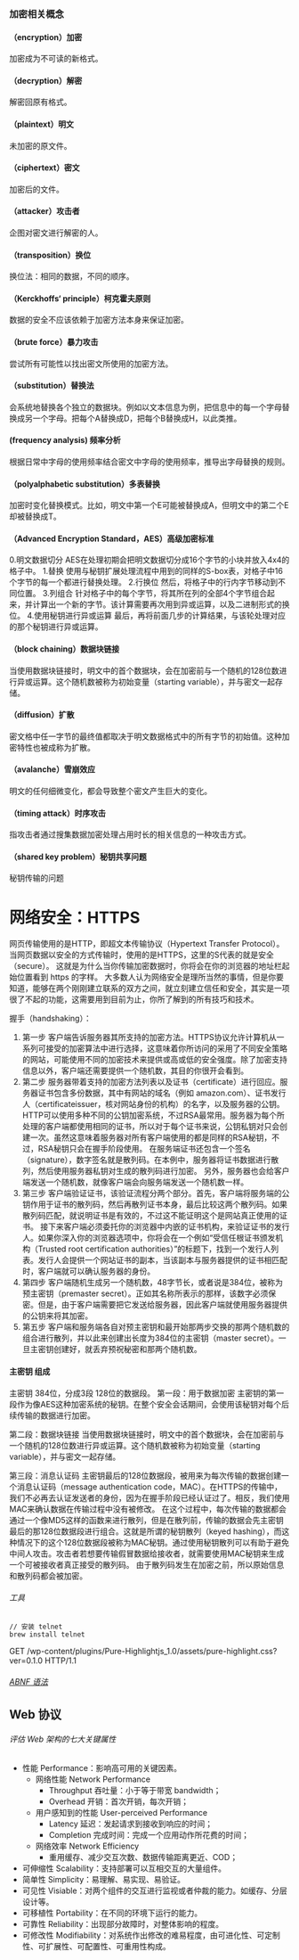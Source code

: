 ### 加密相关概念

#### （encryption）加密
加密成为不可读的新格式。

#### （decryption）解密
解密回原有格式。

#### （plaintext）明文
未加密的原文件。

#### （ciphertext）密文
加密后的文件。

#### （attacker）攻击者
企图对密文进行解密的人。

#### （transposition）换位
换位法：相同的数据，不同的顺序。

#### （Kerckhoffs‘ principle）柯克霍夫原则
数据的安全不应该依赖于加密方法本身来保证加密。

#### （brute force）暴力攻击
尝试所有可能性以找出密文所使用的加密方法。

#### （substitution）替换法
会系统地替换各个独立的数据块。例如以文本信息为例，把信息中的每一个字母替换成另一个字母。把每个A替换成D，把每个B替换成H，以此类推。

#### (frequency analysis) 频率分析
根据日常中字母的使用频率结合密文中字母的使用频率，推导出字母替换的规则。

#### （polyalphabetic substitution）多表替换
加密时变化替换模式。比如，明文中第一个E可能被替换成A，但明文中的第二个E却被替换成T。

#### （Advanced Encryption Standard，AES）高级加密标准
0.明文数据切分
AES在处理初期会把明文数据切分成16个字节的小块并放入4x4的格子中。
1.替换
使用与秘钥扩展处理流程中用到的同样的S-box表，对格子中16个字节的每一个都进行替换处理。
2.行换位
然后，将格子中的行内字节移动到不同位置。
3.列组合
针对格子中的每个字节，将其所在列的全部4个字节组合起来，并计算出一个新的字节。该计算需要再次用到异或运算，以及二进制形式的换位。
4.使用秘钥进行异或运算
最后，再将前面几步的计算结果，与该轮处理对应的那个秘钥进行异或运算。

#### （block chaining）数据块链接
当使用数据块链接时，明文中的首个数据块，会在加密前与一个随机的128位数进行异或运算。这个随机数被称为初始变量（starting variable），并与密文一起存储。

#### （diffusion）扩散
密文格中任一字节的最终值都取决于明文数据格式中的所有字节的初始值。这种加密特性也被成称为扩散。

#### （avalanche）雪崩效应
明文的任何细微变化，都会导致整个密文产生巨大的变化。

#### （timing attack）时序攻击
指攻击者通过搜集数据加密处理占用时长的相关信息的一种攻击方式。

#### （shared key problem）秘钥共享问题
秘钥传输的问题


# 网络安全：HTTPS

网页传输使用的是HTTP，即超文本传输协议（Hypertext Transfer Protocol）。
当网页数据以安全的方式传输时，使用的是HTTPS，这里的S代表的就是安全（secure）。
这就是为什么当你传输加密数据时，你将会在你的浏览器的地址栏起始位置看到 https 的字样。
大多数人认为网络安全是理所当然的事情，但是你要知道，能够在两个刚刚建立联系的双方之间，就立刻建立信任和安全，其实是一项很了不起的功能，这需要用到目前为止，你所了解到的所有技巧和技术。

握手（handshaking）：
1. 第一步
客户端告诉服务器其所支持的加密方法。HTTPS协议允许计算机从一系列可接受的加密算法中进行选择，这意味着你所访问的采用了不同安全策略的网站，可能使用不同的加密技术来提供或高或低的安全强度。除了加密支持信息以外，客户端还需要提供一个随机数，其目的你很开会看到。
2. 第二步
服务器带着支持的加密方法列表以及证书（certificate）进行回应。服务器证书包含多份数据，其中有网站的域名（例如 amazon.com）、证书发行人（certificateissuer，核对网站身份的机构）的名字，以及服务器的公钥。HTTP可以使用多种不同的公钥加密系统，不过RSA最常用。服务器为每个所处理的客户端都使用相同的证书，所以对于每个证书来说，公钥私钥对只会创建一次。虽然这意味着服务器对所有客户端使用的都是同样的RSA秘钥，不过，RSA秘钥只会在握手阶段使用。
在服务端证书还包含一个签名（signature），数字签名就是散列码。在本例中，服务器将证书数据进行散列，然后使用服务器私钥对生成的散列码进行加密。
另外，服务器也会给客户端发送一个随机数，就像客户端会向服务端发送一个随机数一样。
3. 第三步
客户端验证证书，该验证流程分两个部分。首先，客户端将服务端的公钥作用于证书的散列码，然后再散列证书本身，最后比较这两个散列码。如果散列码匹配，就说明证书是有效的，不过这不能证明这个是网站真正使用的证书。
接下来客户端必须委托你的浏览器中内嵌的证书机构，来验证证书的发行人。如果你深入你的浏览器选项中，你将会在一个例如“受信任根证书颁发机构（Trusted root certification authorities）”的标题下，找到一个发行人列表。发行人会提供一个网站证书的副本，当该副本与服务器提供的证书相匹配时，客户端就可以确认服务器的身份。
4. 第四步
客户端随机生成另一个随机数，48字节长，或者说是384位，被称为预主密钥（premaster secret）。正如其名称所表示的那样，该数字必须保密。但是，由于客户端需要把它发送给服务器，因此客户端就使用服务器提供的公钥来将其加密。
5. 第五步
客户端和服务端各自对预主密钥和最开始那两步交换的那两个随机数的组合进行散列，并以此来创建出长度为384位的主密钥（master secret）。一旦主密钥创建好，就丢弃预祝秘密和那两个随机数。


#### 主密钥 组成
主密钥 384位，分成3段 128位的数据段。
第一段：用于数据加密
主密钥的第一段作为像AES这种加密系统的秘钥。在整个安全会话期间，会使用该秘钥对每个后续传输的数据进行加密。

第二段：数据块链接
当使用数据块链接时，明文中的首个数据块，会在加密前与一个随机的128位数进行异或运算。这个随机数被称为初始变量（starting variable），并与密文一起存储。

第三段：消息认证码
主密钥最后的128位数据段，被用来为每次传输的数据创建一个消息认证码（message authentication code，MAC）。在HTTPS的传输中，我们不必再去认证发送者的身份，因为在握手阶段已经认证过了。相反，我们使用MAC来确认数据在传输过程中没有被修改。
在这个过程中，每次传输的数据都会通过一个像MD5这样的函数来进行散列，但是在散列前，传输的数据会先主密钥最后的那128位数据段进行组合。这就是所谓的秘钥散列（keyed hashing），而这种情况下的这个128位数据段被称为MAC秘钥。通过使用秘钥散列可以有助于避免中间人攻击。攻击者若想要传输假冒数据给接收者，就需要使用MAC秘钥来生成一个可被接收者真正接受的散列码。
由于散列码发生在加密之前，所以原始信息和散列码都会被加密。

###### 工具
```
// 安装 telnet
brew install telnet
```

GET /wp-content/plugins/Pure-Highlightjs_1.0/assets/pure-highlight.css?ver=0.1.0 HTTP/1.1

###### [ABNF 语法](https://www.ietf.org/rfc/rfc5234.txt)

## Web 协议
###### 评估 Web 架构的七大关键属性
- 性能 Performance：影响高可用的关键因素。
  - 网络性能 Network Performance
    - Throughput 吞吐量：小于等于带宽 bandwidth；
    - Overhead 开销：首次开销，每次开销；
  - 用户感知到的性能 User-perceived Performance
    - Latency 延迟：发起请求到接收到响应的时间；
    - Completion 完成时间：完成一个应用动作所花费的时间；
  - 网络效率 Network Efficiency
    - 重用缓存、减少交互次数、数据传输距离更近、COD；
- 可伸缩性 Scalability：支持部署可以互相交互的大量组件。
- 简单性 Simplicity：易理解、易实现、易验证。
- 可见性 Visiable：对两个组件的交互进行监视或者仲裁的能力。如缓存、分层设计等。
- 可移植性 Portability：在不同的环境下运行的能力。
- 可靠性 Reliability：出现部分故障时，对整体影响的程度。
- 可修改性 Modifiability：对系统作出修改的难易程度，由可进化性、可定制性、可扩展性、可配置性、可重用性构成。
